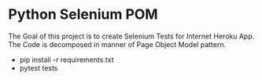 # Python Selenium POM

The Goal of this project is to create Selenium Tests for Internet Heroku App. The Code is decomposed in manner of Page Object Model pattern.

* pip install -r requirements.txt 
* pytest tests